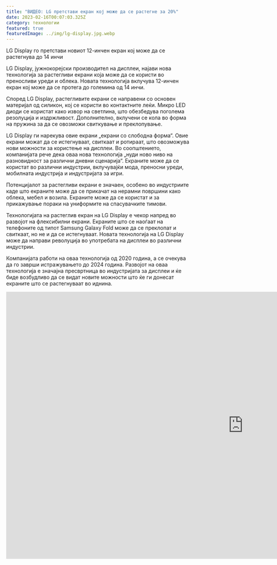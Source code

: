 ```yaml
---
title: "ВИДЕО: LG претстави екран кој може да се растегне за 20%"
date: 2023-02-16T00:07:03.325Z
category: технологии
featured: true
featuredImage: ../img/lg-display.jpg.webp
---
```


LG Display го претстави новиот 12-инчен екран кој може да се растегнува до 14 инчи

LG Display, јужнокорејски производител на дисплеи, најави нова технологија за растегливи екрани која може да се користи во преносливи уреди и облека. Новата технологија вклучува 12-инчен екран кој може да се протега до големина од 14 инчи.

Според LG Display, растегливите екрани се направени со основен материјал од силикон, кој се користи во контактните леќи. Микро LED диоди се користат како извор на светлина, што обезбедува поголема резолуција и издржливост. Дополнително, вклучени се кола во форма на пружина за да се овозможи свиткување и преклопување.

LG Display ги нарекува овие екрани „екрани со слободна форма“. Овие екрани можат да се истегнуваат, свиткаат и ротираат, што овозможува нови можности за користење на дисплеи. Во соопштението, компанијата рече дека оваа нова технологија „нуди ново ниво на разновидност за различни дневни сценарија“. Екраните може да се користат во различни индустрии, вклучувајќи мода, преносни уреди, мобилната индустрија и индустријата за игри.

Потенцијалот за растегливи екрани е значаен, особено во индустриите каде што екраните може да се прикачат на нерамни површини како облека, мебел и возила. Екраните може да се користат и за прикажување пораки на униформите на спасувачките тимови.

Технологијата на растеглив екран на LG Display е чекор напред во развојот на флексибилни екрани. Екраните што се наоѓаат на телефоните од типот Samsung Galaxy Fold може да се преклопат и свиткаат, но не и да се истегнуваат. Новата технологија на LG Display може да направи револуција во употребата на дисплеи во различни индустрии.

Компанијата работи на оваа технологија од 2020 година, а се очекува да го заврши истражувањето до 2024 година. Развојот на оваа технологија е значајна пресвртница во индустријата за дисплеи и ќе биде возбудливо да се видат новите можности што ќе ги донесат екраните што се растегнуваат во иднина.

<iframe width="1280" height="720" src="https://www.youtube.com/embed/tYkA6JtzAR0" title="LG Display Unveils the World’s First High Resolution Stretchable Display" frameborder="0" allow="accelerometer; autoplay; clipboard-write; encrypted-media; gyroscope; picture-in-picture; web-share" allowfullscreen></iframe>
